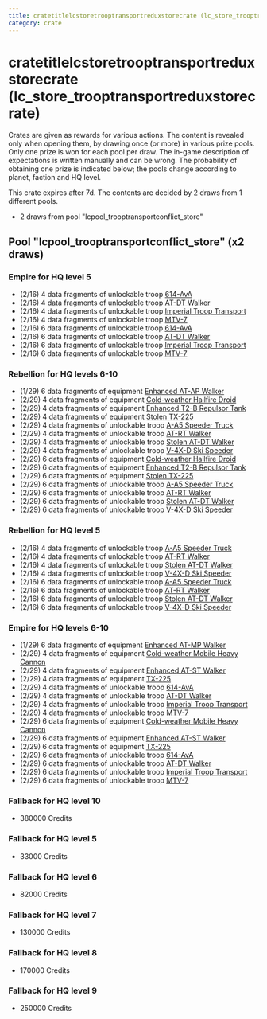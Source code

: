 ```yaml
---
title: cratetitlelcstoretrooptransportreduxstorecrate (lc_store_trooptransportreduxstorecrate)
category: crate
---
```


# cratetitlelcstoretrooptransportreduxstorecrate (lc_store_trooptransportreduxstorecrate)

Crates are given as rewards for various actions. The content is revealed only when opening them, by drawing once (or more) in various prize pools. Only one prize is won for each pool per draw. The in-game description of expectations is written manually and can be wrong. The probability of obtaining one prize is indicated below; the pools change according to planet, faction and HQ level.

This crate expires after 7d. The contents are decided by 2 draws from 1 different pools.
  * 2 draws from pool "lcpool_trooptransportconflict_store"

## Pool "lcpool_trooptransportconflict_store" (x2 draws)

### Empire for HQ level 5

  * (2/16) 4 data fragments of unlockable troop [614-AvA](614AVA)
  * (2/16) 4 data fragments of unlockable troop [AT-DT Walker](EmpireChicken)
  * (2/16) 4 data fragments of unlockable troop [Imperial Troop Transport](EmpireTransportVehicle)
  * (2/16) 4 data fragments of unlockable troop [MTV-7](MTV7)
  * (2/16) 6 data fragments of unlockable troop [614-AvA](614AVA)
  * (2/16) 6 data fragments of unlockable troop [AT-DT Walker](EmpireChicken)
  * (2/16) 6 data fragments of unlockable troop [Imperial Troop Transport](EmpireTransportVehicle)
  * (2/16) 6 data fragments of unlockable troop [MTV-7](MTV7)

### Rebellion for HQ levels 6-10

  * (1/29) 6 data fragments of equipment [Enhanced AT-AP Walker](eqpRebelATAPHalfSkin)
  * (2/29) 4 data fragments of equipment [Cold-weather Hailfire Droid](eqpRebelArcticHailfire)
  * (2/29) 4 data fragments of equipment [Enhanced T2-B Repulsor Tank](eqpRebelT2BTankHalfSkin)
  * (2/29) 4 data fragments of equipment [Stolen TX-225](eqpRebelHovertank)
  * (2/29) 4 data fragments of unlockable troop [A-A5 Speeder Truck](RebelTransportVehicle)
  * (2/29) 4 data fragments of unlockable troop [AT-RT Walker](ATRT)
  * (2/29) 4 data fragments of unlockable troop [Stolen AT-DT Walker](RebelChicken)
  * (2/29) 4 data fragments of unlockable troop [V-4X-D Ski Speeder](PolarShip)
  * (2/29) 6 data fragments of equipment [Cold-weather Hailfire Droid](eqpRebelArcticHailfire)
  * (2/29) 6 data fragments of equipment [Enhanced T2-B Repulsor Tank](eqpRebelT2BTankHalfSkin)
  * (2/29) 6 data fragments of equipment [Stolen TX-225](eqpRebelHovertank)
  * (2/29) 6 data fragments of unlockable troop [A-A5 Speeder Truck](RebelTransportVehicle)
  * (2/29) 6 data fragments of unlockable troop [AT-RT Walker](ATRT)
  * (2/29) 6 data fragments of unlockable troop [Stolen AT-DT Walker](RebelChicken)
  * (2/29) 6 data fragments of unlockable troop [V-4X-D Ski Speeder](PolarShip)

### Rebellion for HQ level 5

  * (2/16) 4 data fragments of unlockable troop [A-A5 Speeder Truck](RebelTransportVehicle)
  * (2/16) 4 data fragments of unlockable troop [AT-RT Walker](ATRT)
  * (2/16) 4 data fragments of unlockable troop [Stolen AT-DT Walker](RebelChicken)
  * (2/16) 4 data fragments of unlockable troop [V-4X-D Ski Speeder](PolarShip)
  * (2/16) 6 data fragments of unlockable troop [A-A5 Speeder Truck](RebelTransportVehicle)
  * (2/16) 6 data fragments of unlockable troop [AT-RT Walker](ATRT)
  * (2/16) 6 data fragments of unlockable troop [Stolen AT-DT Walker](RebelChicken)
  * (2/16) 6 data fragments of unlockable troop [V-4X-D Ski Speeder](PolarShip)

### Empire for HQ levels 6-10

  * (1/29) 6 data fragments of equipment [Enhanced AT-MP Walker](eqpEmpireATMPHalfSkin)
  * (2/29) 4 data fragments of equipment [Cold-weather Mobile Heavy Cannon](eqpEmpireArcticMHC)
  * (2/29) 4 data fragments of equipment [Enhanced AT-ST Walker](eqpEmpireATSTHalfSkin)
  * (2/29) 4 data fragments of equipment [TX-225](eqpEmpireHovertank)
  * (2/29) 4 data fragments of unlockable troop [614-AvA](614AVA)
  * (2/29) 4 data fragments of unlockable troop [AT-DT Walker](EmpireChicken)
  * (2/29) 4 data fragments of unlockable troop [Imperial Troop Transport](EmpireTransportVehicle)
  * (2/29) 4 data fragments of unlockable troop [MTV-7](MTV7)
  * (2/29) 6 data fragments of equipment [Cold-weather Mobile Heavy Cannon](eqpEmpireArcticMHC)
  * (2/29) 6 data fragments of equipment [Enhanced AT-ST Walker](eqpEmpireATSTHalfSkin)
  * (2/29) 6 data fragments of equipment [TX-225](eqpEmpireHovertank)
  * (2/29) 6 data fragments of unlockable troop [614-AvA](614AVA)
  * (2/29) 6 data fragments of unlockable troop [AT-DT Walker](EmpireChicken)
  * (2/29) 6 data fragments of unlockable troop [Imperial Troop Transport](EmpireTransportVehicle)
  * (2/29) 6 data fragments of unlockable troop [MTV-7](MTV7)

### Fallback for HQ level 10

  * 380000 Credits

### Fallback for HQ level 5

  * 33000 Credits

### Fallback for HQ level 6

  * 82000 Credits

### Fallback for HQ level 7

  * 130000 Credits

### Fallback for HQ level 8

  * 170000 Credits

### Fallback for HQ level 9

  * 250000 Credits